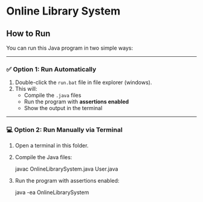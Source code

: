 # Online Library System

## How to Run

You can run this Java program in two simple ways:

---

### ✅ Option 1: Run Automatically

1. Double-click the `run.bat` file in file explorer (windows).
2. This will:
   - Compile the `.java` files
   - Run the program with **assertions enabled**
   - Show the output in the terminal

---

### 💻 Option 2: Run Manually via Terminal

1. Open a terminal in this folder.
2. Compile the Java files:

   javac OnlineLibrarySystem.java User.java

3. Run the program with assertions enabled:

   java -ea OnlineLibrarySystem
